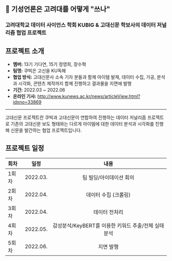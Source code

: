 ## 📰 기성언론은 고려대를 어떻게 "쓰나"
### 고려대학교 데이터 사이언스 학회 KUBIG & 고대신문 학보사의 데이터 저널리즘 협업 프로젝트

## 프로젝트 소개
- <b>멤버:</b> 13기 기다연, 15기 정영희, 장수혁
- <b>팀명:</b> 쿠빅은 고신을 KU독해
- <b>협업 방식:</b> 고대신문사 소속 기자 분들과 함께 아이템 발제, 데이터 수집, 가공, 분석과 시각화, 콘텐츠 제작까지 함께 진행하고 결과물을 지면에 발행
- <b>기간:</b> 2022.03 ~ 2022.06
- <b>온라인 기사:</b> http://www.kunews.ac.kr/news/articleView.html?idxno=33869


---
고대신문 프로젝트란 쿠빅과 고대신문이 연합하여 진행하는 데이터 저널리즘 프로젝트로 기존의 고대신문 보도 형태와는 다르게 아이템에 대한 데이터 분석과 시각화를 진행해 신문을 발간하는 협업 프로젝트입니다.

## 프로젝트 일정
|   회차   |   일정   |   내용   |
|:----------------------------|:----------------------------:|:--------------------:|
|  1회차  | 2022.03. | 팀 빌딩/아이데이션 회의 |
|  2회차  | 2022.04. | 데이터 수집 (크롤링) |
|  3회차  | 2022.04. | 데이터 전처리 |
|  4회차  | 2022.05. | 감성분석/KeyBERT를 이용한 키워드 추출/전체 실태 분석 |
|  5회차  | 2022.06. | 지면 발행 | 
